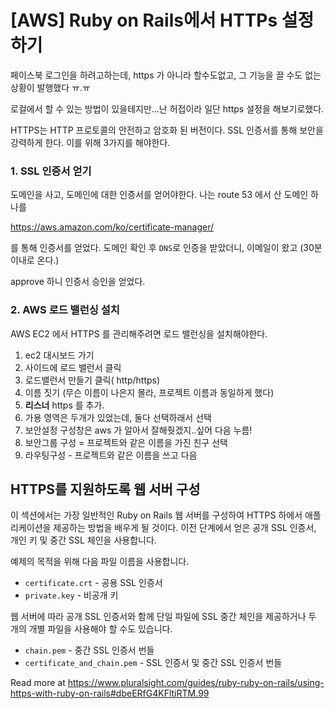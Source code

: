 # [AWS] Ruby on Rails에서 HTTPs 설정하기

페이스북 로그인을 하려고하는데, https 가 아니라 할수도없고, 그 기능을 끌 수도 없는 상황이 발행했다 ㅠ.ㅠ

로컬에서 할 수 있는 방법이 있을테지만...난 허접이라 일단 https 설정을 해보기로했다.



HTTPS는 HTTP 프로토콜의 안전하고 암호화 된 버전이다. SSL 인증서를 통해 보안을 강력하게 한다. 이를 위해 3가지를 해야한다.



### 1. SSL 인증서 얻기

도메인을 사고, 도메인에 대한 인증서를 얻어야한다. 나는 route 53 에서 산 도메인 하나를 

https://aws.amazon.com/ko/certificate-manager/

를 통해 인증서를 얻었다. 도메인 확인 후 `DNS`로 인증을 받았더니, 이메일이 왔고 (30분 이내로 온다.)

approve 하니 인증서 승인을 얻었다.

### 2. AWS 로드 밸런싱 설치

AWS EC2 에서 HTTPS 를 관리해주려면 로드 밸런싱을 설치해야한다.

1. ec2 대시보드 가기
2. 사이드에 로드 밸런서 클릭 
3. 로드밸런서 만들기 클릭( http/https)
4. 이름 짓기 (무슨 이름이 나은지 몰라, 프로젝트 이름과 동일하게 했다)
5. **리스너**  https 를 추가.
6. 가용 영역은 두개가 있었는데, 둘다 선택하래서 선택
7. 보안설정 구성창은 aws 가 알아서 잘해줫겠지..싶어 다음 누름!
8. 보안그룹 구성 = 프로젝트와 같은 이름을 가진 친구 선택 
9. 라우팅구성 - 프로젝트와 같은 이름을 쓰고 다음 





## HTTPS를 지원하도록 웹 서버 구성

이 섹션에서는 가장 일반적인 Ruby on Rails 웹 서버를 구성하여 HTTPS 하에서 애플리케이션을 제공하는 방법을 배우게 될 것이다. 이전 단계에서 얻은 공개 SSL 인증서, 개인 키 및 중간 SSL 체인을 사용합니다.

예제의 목적을 위해 다음 파일 이름을 사용합니다.

- `certificate.crt` - 공용 SSL 인증서
- `private.key` - 비공개 키

웹 서버에 따라 공개 SSL 인증서와 함께 단일 파일에 SSL 중간 체인을 제공하거나 두 개의 개별 파일을 사용해야 할 수도 있습니다.

- `chain.pem` - 중간 SSL 인증서 번들
- `certificate_and_chain.pem` - SSL 인증서 및 중간 SSL 인증서 번들

Read more at https://www.pluralsight.com/guides/ruby-ruby-on-rails/using-https-with-ruby-on-rails#dbeERfG4KFltiRTM.99